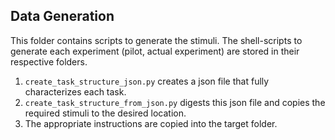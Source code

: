 ## Data Generation
This folder contains scripts to generate the stimuli. 
The shell-scripts to generate each experiment (pilot, actual experiment) are stored in their respective folders.

1. `create_task_structure_json.py` creates a json file that fully characterizes each task. 
2. `create_task_structure_from_json.py` digests this json file and copies the required stimuli to the desired location.
3. The appropriate instructions are copied into the target folder.
